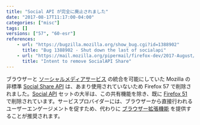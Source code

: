 ```yaml
---
title: "Social API が完全に廃止されました"
date: "2017-08-17T11:17:00-04:00"
categories: ["misc"]
tags: []
versions: ["57", "60-esr"]
references:
    - url: "https://bugzilla.mozilla.org/show_bug.cgi?id=1388902"
      title: "Bug 1388902 - Shut down the last of socialapi"
    - url: "https://mail.mozilla.org/pipermail/firefox-dev/2017-August/005709.html"
      title: "Intent to remove SocialAPI Share"
---
```

ブラウザーと [ソーシャルメディアサービス](https://activations.cdn.mozilla.net/) の統合を可能にしていた Mozilla の非標準 [Social Share API](https://developer.mozilla.org/docs/Mozilla/Projects/Social_API/Share) は、あまり使用されていないため Firefox 57 で削除されました。[Social API](https://developer.mozilla.org/docs/Mozilla/Projects/Social_API) セットの大半は、この共有機能を除き、既に [Firefox 51](https://www.fxsitecompat.dev/ja/docs/2016/social-api-has-been-removed-except-the-sharing-functionality/) で削除されています。サービスプロバイダーには、ブラウザーから直接行われるユーザーエンゲージメントを促すため、代わりに [ブラウザー拡張機能](https://developer.mozilla.org/Add-ons/WebExtensions) を提供することが推奨されます。
